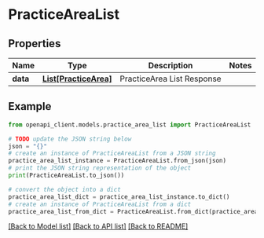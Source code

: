 # PracticeAreaList


## Properties

Name | Type | Description | Notes
------------ | ------------- | ------------- | -------------
**data** | [**List[PracticeArea]**](PracticeArea.md) | PracticeArea List Response | 

## Example

```python
from openapi_client.models.practice_area_list import PracticeAreaList

# TODO update the JSON string below
json = "{}"
# create an instance of PracticeAreaList from a JSON string
practice_area_list_instance = PracticeAreaList.from_json(json)
# print the JSON string representation of the object
print(PracticeAreaList.to_json())

# convert the object into a dict
practice_area_list_dict = practice_area_list_instance.to_dict()
# create an instance of PracticeAreaList from a dict
practice_area_list_from_dict = PracticeAreaList.from_dict(practice_area_list_dict)
```
[[Back to Model list]](../README.md#documentation-for-models) [[Back to API list]](../README.md#documentation-for-api-endpoints) [[Back to README]](../README.md)


